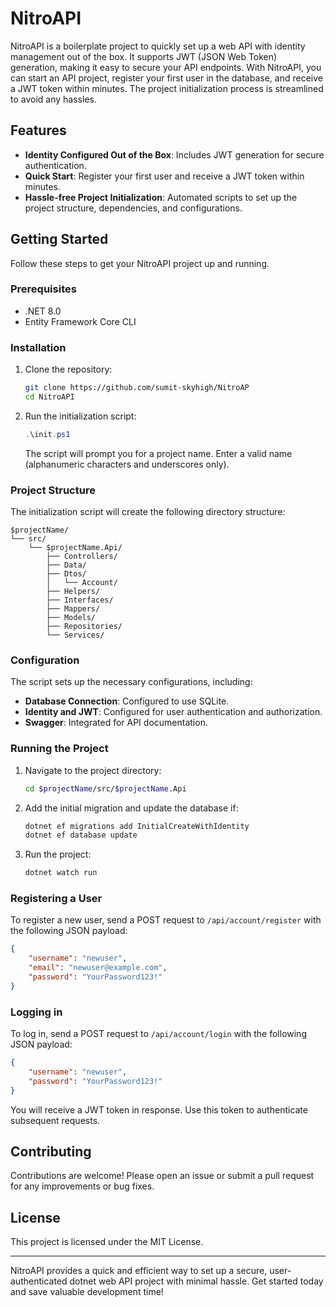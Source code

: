 # NitroAPI

NitroAPI is a boilerplate project to quickly set up a web API with identity management out of the box. It supports JWT (JSON Web Token) generation, making it easy to secure your API endpoints. With NitroAPI, you can start an API project, register your first user in the database, and receive a JWT token within minutes. The project initialization process is streamlined to avoid any hassles.

## Features

- **Identity Configured Out of the Box**: Includes JWT generation for secure authentication.
- **Quick Start**: Register your first user and receive a JWT token within minutes.
- **Hassle-free Project Initialization**: Automated scripts to set up the project structure, dependencies, and configurations.

## Getting Started

Follow these steps to get your NitroAPI project up and running.

### Prerequisites

- .NET 8.0
- Entity Framework Core CLI

### Installation

1. Clone the repository:
    ```sh
    git clone https://github.com/sumit-skyhigh/NitroAP
    cd NitroAPI
    ```

2. Run the initialization script:
    ```powershell
    .\init.ps1
    ```

    The script will prompt you for a project name. Enter a valid name (alphanumeric characters and underscores only).

### Project Structure

The initialization script will create the following directory structure:
```
$projectName/
└── src/
    └── $projectName.Api/
        ├── Controllers/
        ├── Data/
        ├── Dtos/
        │   └── Account/
        ├── Helpers/
        ├── Interfaces/
        ├── Mappers/
        ├── Models/
        ├── Repositories/
        └── Services/
```

### Configuration

The script sets up the necessary configurations, including:

- **Database Connection**: Configured to use SQLite.
- **Identity and JWT**: Configured for user authentication and authorization.
- **Swagger**: Integrated for API documentation.

### Running the Project

1. Navigate to the project directory:
    ```sh
    cd $projectName/src/$projectName.Api
    ```

2. Add the initial migration and update the database if:
    ```sh
    dotnet ef migrations add InitialCreateWithIdentity
    dotnet ef database update
    ```

3. Run the project:
    ```sh
    dotnet watch run
    ```

### Registering a User

To register a new user, send a POST request to `/api/account/register` with the following JSON payload:

```json
{
    "username": "newuser",
    "email": "newuser@example.com",
    "password": "YourPassword123!"
}
```

### Logging in

To log in, send a POST request to `/api/account/login` with the following JSON payload:

```json
{
    "username": "newuser",
    "password": "YourPassword123!"
}
```

You will receive a JWT token in response. Use this token to authenticate subsequent requests.

## Contributing

Contributions are welcome! Please open an issue or submit a pull request for any improvements or bug fixes.

## License

This project is licensed under the MIT License.

---

NitroAPI provides a quick and efficient way to set up a secure, user-authenticated dotnet web API project with minimal hassle. Get started today and save valuable development time!
